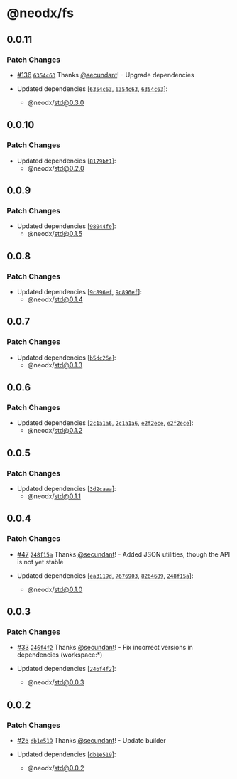 # @neodx/fs

## 0.0.11

### Patch Changes

- [#136](https://github.com/secundant/neodx/pull/136) [`6354c63`](https://github.com/secundant/neodx/commit/6354c6328f2a13fdd0228b87d8b91cd0c090bce1) Thanks [@secundant](https://github.com/secundant)! - Upgrade dependencies

- Updated dependencies [[`6354c63`](https://github.com/secundant/neodx/commit/6354c6328f2a13fdd0228b87d8b91cd0c090bce1), [`6354c63`](https://github.com/secundant/neodx/commit/6354c6328f2a13fdd0228b87d8b91cd0c090bce1), [`6354c63`](https://github.com/secundant/neodx/commit/6354c6328f2a13fdd0228b87d8b91cd0c090bce1)]:
  - @neodx/std@0.3.0

## 0.0.10

### Patch Changes

- Updated dependencies [[`8179bf1`](https://github.com/secundant/neodx/commit/8179bf1162eef832eda03726e2dd79dda094c78b)]:
  - @neodx/std@0.2.0

## 0.0.9

### Patch Changes

- Updated dependencies [[`98044fe`](https://github.com/secundant/neodx/commit/98044fef94d8f3159db2b2d5d30292895d7e1472)]:
  - @neodx/std@0.1.5

## 0.0.8

### Patch Changes

- Updated dependencies [[`9c896ef`](https://github.com/secundant/neodx/commit/9c896efc7bd09c51e693d694e8265e0e580e30b4), [`9c896ef`](https://github.com/secundant/neodx/commit/9c896efc7bd09c51e693d694e8265e0e580e30b4)]:
  - @neodx/std@0.1.4

## 0.0.7

### Patch Changes

- Updated dependencies [[`b5dc26e`](https://github.com/secundant/neodx/commit/b5dc26e0c47bab3f01863a15cf5db360e39efdcf)]:
  - @neodx/std@0.1.3

## 0.0.6

### Patch Changes

- Updated dependencies [[`2c1a1a6`](https://github.com/secundant/neodx/commit/2c1a1a6e1e2980f2fdd26260790707db7352bce8), [`2c1a1a6`](https://github.com/secundant/neodx/commit/2c1a1a6e1e2980f2fdd26260790707db7352bce8), [`e2f2ece`](https://github.com/secundant/neodx/commit/e2f2eceec7aaa5d4ddbc5f156a018cf3822d529a), [`e2f2ece`](https://github.com/secundant/neodx/commit/e2f2eceec7aaa5d4ddbc5f156a018cf3822d529a)]:
  - @neodx/std@0.1.2

## 0.0.5

### Patch Changes

- Updated dependencies [[`3d2caaa`](https://github.com/secundant/neodx/commit/3d2caaa792bcf392765c08d11c6a82c3a19295e4)]:
  - @neodx/std@0.1.1

## 0.0.4

### Patch Changes

- [#47](https://github.com/secundant/neodx/pull/47) [`248f15a`](https://github.com/secundant/neodx/commit/248f15ab83719f4fecc19c6882442c8815d3bfba) Thanks [@secundant](https://github.com/secundant)! - Added JSON utilities, though the API is not yet stable

- Updated dependencies [[`ea3119d`](https://github.com/secundant/neodx/commit/ea3119d23cd6107b1a1c71caf69877511536a975), [`7676903`](https://github.com/secundant/neodx/commit/76769036464164b3db2b9ff13a63b72e719430e6), [`8264689`](https://github.com/secundant/neodx/commit/826468971ee171e5e2a0a28c55e0a2e9411f12a3), [`248f15a`](https://github.com/secundant/neodx/commit/248f15ab83719f4fecc19c6882442c8815d3bfba)]:
  - @neodx/std@0.1.0

## 0.0.3

### Patch Changes

- [#33](https://github.com/secundant/neodx/pull/33) [`246f4f2`](https://github.com/secundant/neodx/commit/246f4f292a005be440d78e7528cc40aefa5c6ad8) Thanks [@secundant](https://github.com/secundant)! - Fix incorrect versions in dependencies (workspace:\*)

- Updated dependencies [[`246f4f2`](https://github.com/secundant/neodx/commit/246f4f292a005be440d78e7528cc40aefa5c6ad8)]:
  - @neodx/std@0.0.3

## 0.0.2

### Patch Changes

- [#25](https://github.com/secundant/neodx/pull/25) [`db1e519`](https://github.com/secundant/neodx/commit/db1e5193c4c5af6e0583a5e2f2e0a2ff161208d6) Thanks [@secundant](https://github.com/secundant)! - Update builder

- Updated dependencies [[`db1e519`](https://github.com/secundant/neodx/commit/db1e5193c4c5af6e0583a5e2f2e0a2ff161208d6)]:
  - @neodx/std@0.0.2
